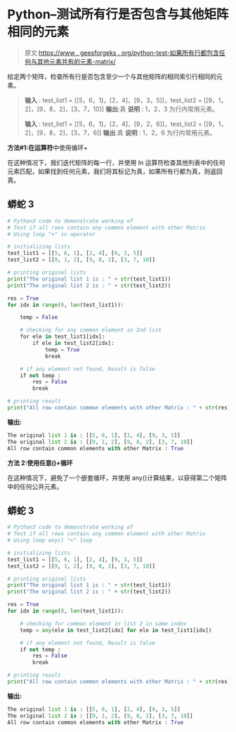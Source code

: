 # Python–测试所有行是否包含与其他矩阵相同的元素

> 原文:[https://www . geesforgeks . org/python-test-如果所有行都包含任何与其他元素共有的元素-matrix/](https://www.geeksforgeeks.org/python-test-if-all-rows-contain-any-common-element-with-other-matrix/)

给定两个矩阵，检查所有行是否包含至少一个与其他矩阵的相同索引行相同的元素。

> **输入** : test_list1 = [[5，6，1]，[2，4]，[9，3，5]]，test_list2 = [[9，1，2]，[9，8，2]，[3，7，10]]
> **输出**:真
> **说明** : 1，2，3 为行内常用元素。
> 
> **输入** : test_list1 = [[5，6，1]，[2，4]，[9，2，6]]，test_list2 = [[9，1，2]，[9，8，2]，[3，7，6]]
> **输出**:真
> **说明** : 1，2，6 为行内常用元素。

**方法#1:在运算符**中使用循环+

在这种情况下，我们迭代矩阵的每一行，并使用 In 运算符检查其他列表中的任何元素匹配，如果找到任何元素，我们将其标记为真，如果所有行都为真，则返回真。

## 蟒蛇 3

```py
# Python3 code to demonstrate working of
# Test if all rows contain any common element with other Matrix
# Using loop "+" in operator

# initializing lists
test_list1 = [[5, 6, 1], [2, 4], [9, 3, 5]]
test_list2 = [[9, 1, 2], [9, 8, 2], [3, 7, 10]]

# printing original lists
print("The original list 1 is : " + str(test_list1))
print("The original list 2 is : " + str(test_list2))

res = True
for idx in range(0, len(test_list1)):

    temp = False

    # checking for any common element in 2nd list
    for ele in test_list1[idx]:
        if ele in test_list2[idx]:
            temp = True
            break

    # if any element not found, Result is false   
    if not temp :
        res = False
        break

# printing result
print("All row contain common elements with other Matrix : " + str(res))
```

**输出:**

```py
The original list 1 is : [[5, 6, 1], [2, 4], [9, 3, 5]]
The original list 2 is : [[9, 1, 2], [9, 8, 2], [3, 7, 10]]
All row contain common elements with other Matrix : True
```

**方法 2:使用任意()+循环**

在这种情况下，避免了一个嵌套循环，并使用 any()计算结果，以获得第二个矩阵中的任何公共元素。

## 蟒蛇 3

```py
# Python3 code to demonstrate working of
# Test if all rows contain any common element with other Matrix
# Using loop any() "+" loop

# initializing lists
test_list1 = [[5, 6, 1], [2, 4], [9, 3, 5]]
test_list2 = [[9, 1, 2], [9, 8, 2], [3, 7, 10]]

# printing original lists
print("The original list 1 is : " + str(test_list1))
print("The original list 2 is : " + str(test_list2))

res = True
for idx in range(0, len(test_list1)):

    # checking for common element in list 2 in same index
    temp = any(ele in test_list2[idx] for ele in test_list1[idx])

    # if any element not found, Result is false   
    if not temp :
        res = False
        break

# printing result
print("All row contain common elements with other Matrix : " + str(res))
```

**输出:**

```py
The original list 1 is : [[5, 6, 1], [2, 4], [9, 3, 5]]
The original list 2 is : [[9, 1, 2], [9, 8, 2], [3, 7, 10]]
All row contain common elements with other Matrix : True
```